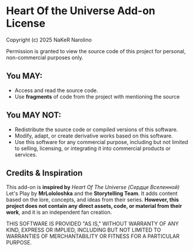 # Heart Of the Universe Add-on License

Copyright (c) 2025 NaKeR Narolino

Permission is granted to view the source code of this project for personal, non-commercial purposes only.

## You MAY:

- Access and read the source code.
- Use **fragments** of code from the project with mentioning the source

## You MAY NOT:

- Redistribute the source code or compiled versions of this software.
- Modify, adapt, or create derivative works based on this software.
- Use this software for any commercial purpose, including but not limited to selling, licensing, or integrating it into commercial products or services.

## Credits & Inspiration

This add-on is **inspired by** _Heart Of The Universe (Сердце Вселенной)_ Let's Play by **MrLololoshka** and the **Storytelling Team**. It adds content based on the lore, concepts, and ideas from their series. **However, this project does not contain any direct assets, code, or material from their work**, and it is an independent fan creation.

THIS SOFTWARE IS PROVIDED "AS IS," WITHOUT WARRANTY OF ANY KIND, EXPRESS OR IMPLIED, INCLUDING BUT NOT LIMITED TO WARRANTIES OF MERCHANTABILITY OR FITNESS FOR A PARTICULAR PURPOSE.
